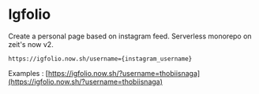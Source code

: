 # Igfolio

Create a personal page based on instagram feed. Serverless monorepo on zeit's now v2.
```
https://igfolio.now.sh/username={instagram_username}
```

Examples : [https://igfolio.now.sh/?username=thobiisnaga](https://igfolio.now.sh/?username=thobiisnaga)